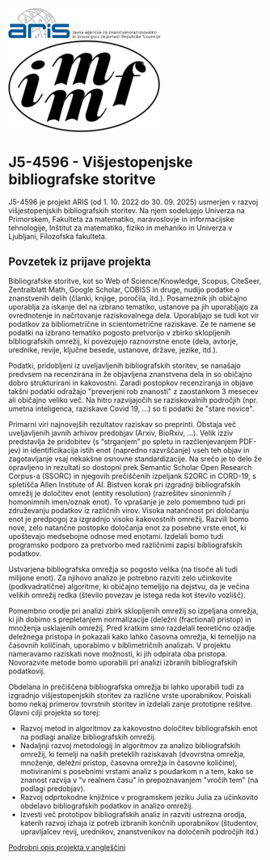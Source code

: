 <img src="https://github.com/bavla/biblio/blob/master/J5-4596/ARISLogoSlo.svg?sanitize=true" width=300pt>  <img src="https://github.com/bavla/biblio/blob/master/J5-4596/imfm.svg?sanitize=true" width=300pt>

# J5-4596 - Višjestopenjske bibliografske storitve

J5-4596 je projekt ARIS (od 1. 10. 2022 do 30. 09. 2025) usmerjen v razvoj višjestopenjskih bibliografskih storitev. Na njem sodelujejo
Univerza na Primorskem, Fakulteta za matematiko, naravoslovje in informacijske tehnologije, Inštitut za matematiko, fiziko in mehaniko in
Univerza v Ljubljani, Filozofska fakulteta.

## Povzetek iz prijave projekta

Bibliografske storitve, kot so Web of Science/Knowledge, Scopus, CiteSeer, Zentralblatt
Math, Google Scholar, COBISS in druge, nudijo podatke o znanstvenih delih (članki, knjige,
poročila, itd.). Posameznik jih običajno uporablja za iskanje del na izbrano tematiko,
ustanove pa jih uporabljajo za ovrednotenje in načrtovanje raziskovalnega dela.
Uporabljajo se tudi kot vir podatkov za bibliometrične in scientometrične raziskave. Ze te
namene se podatki na izbrano tematiko pogosto pretvorijo v zbirko sklopljenih bibliografskih
omrežij, ki povezujejo raznovrstne enote (dela, avtorje, urednike, revije, ključne besede,
ustanove, države, jezike, itd.).

Podatki, pridobljeni iz uveljavljenih bibliografskih storitev, se nanašajo predvsem na
recenzirana in že objavljena znanstvena dela in so običajno dobro strukturirani in
kakovostni. Zaradi postopkov recenziranja in objave takšni podatki odražajo "preverjeni rob
znanosti" z zaostankom 3 mesecev ali običajno veliko več. Na hitro razvijajočih se
raziskovalnih področjih (npr. umetna inteligenca, raziskave Covid 19, ...) so ti podatki že
"stare novice".

Primarni viri najnovejših rezultatov raziskav so preprinti. Obstaja več uveljavljenih javnih
arhivov predobjav (Arxiv, BioRxiv, ...). Velik izziv predstavlja že pridobitev (s “strganjem” po
spletu in razčlenjevanjem PDF-jev) in identificikacija istih enot (napredno razvrščanje) vseh
teh objav in zagotavljanje vsaj nekakšne osnovne standardizacije. Na srečo je to delo že
opravljeno in rezultati so dostopni prek Semantic Scholar Open Research Corpus-a (SSORC)
in njegovih prečiščenih izpeljank S2ORC in CORD-19, s spletišča Allen Institute of AI.
Bistven korak pri izgradnji bibliografskih omrežij je določitev enot (entity resolution)
(razrešitev sinonimnih / homonimnih imen/oznak enot). To vprašanje je zelo pomembno tudi
pri združevanju podatkov iz različnih virov. Visoka natančnost pri določanju enot je
predpogoj za izgradnjo visoko kakovostnih omrežij. Razvili bomo nove, zelo natančne
postopke določanja enot za posebne vrste enot, ki upoštevajo medsebojne odnose med
enotami. Izdelali bomo tudi programsko podporo za pretvorbo med različnimi zapisi
bibliografskih podatkov.

Ustvarjena bibliografska omrežja so pogosto velika (na tisoče ali tudi milijone enot). Za
njihovo analizo je potrebno razviti zelo učinkovite (podkvadratične) algoritme, ki običajno
temeljijo na dejstvu, da je večina velikih omrežij redka (število povezav je istega reda kot
število vozlišč).

Pomembno orodje pri analizi zbirk sklopljenih omrežij so izpeljana omrežja, ki jih dobimo s
prepletanjem normalizacije (deležni (fractional) pristop) in množenja usklajenih omrežij.
Pred kratkim smo razdelali teoretično ozadje deležnega pristopa in pokazali kako lahko
časovna omrežja, ki temeljijo na časovnih količinah, uporabimo v biblimetričnih analizah. V
projektu nameravamo raziskati nove možnosti, ki jih odpirata oba pristopa. Novorazvite
metode bomo uporabili pri analizi izbranih bibliografskih podatkovij.

Obdelana in prečiščena bibliografska omrežja bi lahko uporabili tudi za izgradnjo višjestopenjskih storitev za različne vrste uporabnikov. Poiskali bomo nekaj primerov tovrstnih storitev in izdelali zanje prototipne rešitve.
Glavni cilji projekta so torej:
  - Razvoj metod in algoritmov za kakovostno določitev bibliografskih enot na podlagi
analize bibliografskih omrežij.
  - Nadaljnji razvoj metodologij in algoritmov za analizo bibliografskih omrežij, ki temelji na
naših preteklih raziskavah (dvovrstna omrežja, množenje, deležni pristop, časovna
omrežja in časovne količine), motiviranimi s posebnimi vrstami analiz s poudarkom n a
tem, kako se znanost razvija v “v realnem času" in prepoznavanjem "vročih tem" (na
podlagi predobjav).
  - Razvoj odprtokodne knjižnice v programskem jeziku Julia za učinkovito obdelavo
bibliografskih podatkov in analizo omrežij.
  - Izvesti več prototipov bibliografskih analiz in razviti ustrezna orodja, katerih razvoj
izhaja iz potreb izbranih končnih uporabnikov (študentov, upravljalcev revij, urednikov,
znanstvenikov na določenih področjih itd.)

[Podrobni opis projekta v angleščini](http://vladowiki.fmf.uni-lj.si/lib/exe/fetch.php?media=vlado:proj:j5-4596:docs:vsebina_projekta_eng.pdf)
